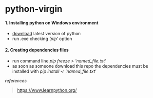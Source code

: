 # python-virgin

#### 1. Installing python on Windows environment
+ [download](https://www.python.org/downloads/ "Python.org") latest version of python
+ run .exe checking *'pip'* option

#### 2. Creating dependencies files

+ run command line *pip freeze > 'named_file.txt'*
+ as soon as someone download this repo the dependencies must be installed with *pip install -r 'named_file.txt'*



*references*
>https://www.learnpython.org/

